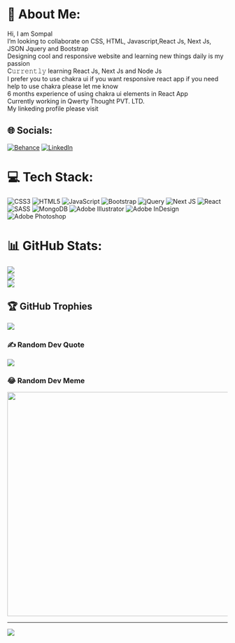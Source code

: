 # 💫 About Me:
Hi, I am Sompal<br>I’m looking to collaborate on CSS, HTML, Javascript,React Js, Next Js, JSON Jquery and Bootstrap<br>Designing cool and responsive website and learning new things daily is my passion<br>C𝚞𝚛𝚛𝚎𝚗𝚝𝚕𝚢 learning React Js, Next Js and Node Js<br>I prefer you to use chakra ui if you want responsive react app if you need help to use chakra please let me know<br>6 months experience of using chakra ui elements in React App<br>Currently working in Qwerty Thought PVT. LTD.<br>My linkeding profile please visit


## 🌐 Socials:
[![Behance](https://img.shields.io/badge/Behance-1769ff?logo=behance&logoColor=white)](https://behance.net/https://www.behance.net/somsoni_) [![LinkedIn](https://img.shields.io/badge/LinkedIn-%230077B5.svg?logo=linkedin&logoColor=white)](https://linkedin.com/in/sompal-kumar-b62b5022b) 

# 💻 Tech Stack:
![CSS3](https://img.shields.io/badge/css3-%231572B6.svg?style=for-the-badge&logo=css3&logoColor=white) ![HTML5](https://img.shields.io/badge/html5-%23E34F26.svg?style=for-the-badge&logo=html5&logoColor=white) ![JavaScript](https://img.shields.io/badge/javascript-%23323330.svg?style=for-the-badge&logo=javascript&logoColor=%23F7DF1E) ![Bootstrap](https://img.shields.io/badge/bootstrap-%23563D7C.svg?style=for-the-badge&logo=bootstrap&logoColor=white) ![jQuery](https://img.shields.io/badge/jquery-%230769AD.svg?style=for-the-badge&logo=jquery&logoColor=white) ![Next JS](https://img.shields.io/badge/Next-black?style=for-the-badge&logo=next.js&logoColor=white) ![React](https://img.shields.io/badge/react-%2320232a.svg?style=for-the-badge&logo=react&logoColor=%2361DAFB) ![SASS](https://img.shields.io/badge/SASS-hotpink.svg?style=for-the-badge&logo=SASS&logoColor=white) ![MongoDB](https://img.shields.io/badge/MongoDB-%234ea94b.svg?style=for-the-badge&logo=mongodb&logoColor=white) ![Adobe Illustrator](https://img.shields.io/badge/adobeillustrator-%23FF9A00.svg?style=for-the-badge&logo=adobeillustrator&logoColor=white) ![Adobe InDesign](https://img.shields.io/badge/Adobe%20InDesign-49021F?style=for-the-badge&logo=adobeindesign&logoColor=white) ![Adobe Photoshop](https://img.shields.io/badge/adobephotoshop-%2331A8FF.svg?style=for-the-badge&logo=adobephotoshop&logoColor=white)
# 📊 GitHub Stats:
![](https://github-readme-stats.vercel.app/api?username=Sompal4549&theme=dark&hide_border=false&include_all_commits=false&count_private=false)<br/>
![](https://github-readme-streak-stats.herokuapp.com/?user=Sompal4549&theme=dark&hide_border=false)<br/>
![](https://github-readme-stats.vercel.app/api/top-langs/?username=Sompal4549&theme=dark&hide_border=false&include_all_commits=false&count_private=false&layout=compact)

## 🏆 GitHub Trophies
![](https://github-profile-trophy.vercel.app/?username=Sompal4549&theme=radical&no-frame=false&no-bg=true&margin-w=4)

### ✍️ Random Dev Quote
![](https://quotes-github-readme.vercel.app/api?type=horizontal&theme=radical)

### 😂 Random Dev Meme
<img src="https://random-memer.herokuapp.com/" width="512px"/>

---
[![](https://visitcount.itsvg.in/api?id=Sompal4549&icon=0&color=0)](https://visitcount.itsvg.in)

<!-- Proudly created with GPRM ( https://gprm.itsvg.in ) -->
